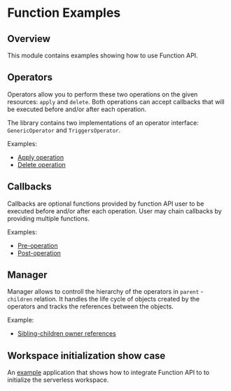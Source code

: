 # Function Examples

## Overview

This module contains examples showing how to use Function API.

## Operators

Operators allow you to perform these two operations on the given resources: `apply` and `delete`. 
Both operations can accept callbacks that will be executed before and/or after each operation.

The library contains two implementations of an operator interface: `GenericOperator` and `TriggersOperator`.

Examples:

* [Apply operation](./cmd/operator/apply/main.go)
* [Delete operation](./cmd/operator/delete/main.go)

## Callbacks

Callbacks are optional functions provided by function API user to be executed before and/or after each operation. User may chain callbacks by providing multiple functions.

Examples:

* [Pre-operation](./cmd/callbacks/pre/main.go)
* [Post-operation](./cmd/callbacks/pre/main.go)

## Manager

Manager allows to controll the hierarchy of the operators in `parent` - `children` relation. It handles the life cycle of objects created by the operators and tracks the references between the objects.

Example:
* [Sibling-children owner references](./cmd/manager/main.go) 

## Workspace initialization show case

An [example](./cmd/init/main.go) application that shows how to integrate Function API to to initialize the serverless workspace.
